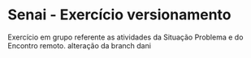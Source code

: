 ﻿# Senai - Exercício versionamento

Exercício em grupo referente as atividades da Situação Problema e do Encontro remoto.
alteração da branch dani